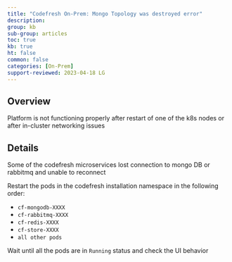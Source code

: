 ```yaml
---
title: "Codefresh On-Prem: Mongo Topology was destroyed error"
description: 
group: kb
sub-group: articles
toc: true
kb: true
ht: false
common: false
categories: [On-Prem]
support-reviewed: 2023-04-18 LG
---
```


## Overview

Platform is not functioning properly after restart of one of the k8s nodes or after in-cluster networking issues

## Details

Some of the codefresh microservices lost connection to mongo DB or rabbitmq and unable to reconnect

Restart the pods in the codefresh installation namespace in the following order:

* `cf-mongodb-XXXX`
* `cf-rabbitmq-XXXX`
* `cf-redis-XXXX`
* `cf-store-XXXX`
* `all other pods`

Wait until all the pods are in `Running` status and check the UI behavior
